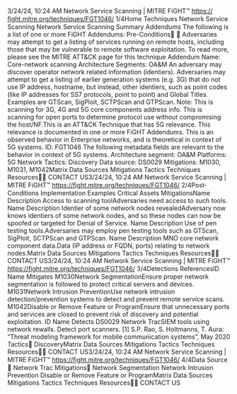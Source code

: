 3/24/24, 10:24 AM Network Service Scanning | MITRE FiGHT™
https://ﬁght.mitre.org/techniques/FGT1046/ 1/4Home Techniques Network Service Scanning
Network Service Scanning
Summary
Addendums
The following is a list of one or more FiGHT Addendums:
Pre-Conditions󰅂 󰅂
Adversaries may attempt to get a listing of services running
on remote hosts, including those that may be vulnerable to
remote software exploitation. To read more, please see the
MITRE ATT&CK page for this technique
Addendum Name: Core-network scanning
Architecture Segments: OA&M
An adversary may discover operator network related
information (identi ers).
Adversaries may attempt to get a listing of earlier generation
systems (e.g. 3G) that do not use IP address, hostname, but
instead, other identi ers, such as point codes (like IP
addresses for SS7 protocols, point to point) and Global Titles.
Examples are GTScan, SigPloit, SCTPScan and GTPScan.
Note: This is scanning for 3G, 4G and 5G core components
address info. This is scanning for open ports to determine
protocol use without compromising the host/NF.This is an ATT&CK
Technique that has 5G
relevance. This relevance is
documented in one or more
FiGHT Addendums.
This is an observed behavior
in Enterprise networks, and is
theoretical in context of 5G
systems.
ID: FGT1046
The following metadata
fields are relevant to the
behavior in context of 5G
systems.
Architecture segment:
OA&M
Platforms: 5G Network
Tactics: Discovery
Data source: DS0029
Mitigations: M1030, M1031,
M1042Matrix Data Sources Mitigations Tactics Techniques Resources󰍝󰇙
CONTACT US3/24/24, 10:24 AM Network Service Scanning | MITRE FiGHT™
https://ﬁght.mitre.org/techniques/FGT1046/ 2/4Post-Conditions
Implementation Examples
Critical Assets
MitigationsName Description
Access to scanning toolAdversaries need
access to such tools.
Name Description
Identi er of some network nodes
revealedAdversary now knows
identi ers of some
network nodes, and so
these nodes can now be
spoofed or targeted for
Denial of Service.
Name Description
Use of pen testing tools.Adversaries may
employ pen testing
tools such as GTScan,
SigPloit, SCTPScan and
GTPScan.
Name Description
MNO core network component
data.Data (IP address or
FQDN, ports) relating to
network nodes.Matrix Data Sources Mitigations Tactics Techniques Resources󰍝󰇙
CONTACT US3/24/24, 10:24 AM Network Service Scanning | MITRE FiGHT™
https://ﬁght.mitre.org/techniques/FGT1046/ 3/4Detections
ReferencesID Name Mitigates
M1030Network
SegmentationEnsure proper network
segmentation is
followed to protect
critical servers and
devices.
M1031Network Intrusion
PreventionUse network intrusion
detection/prevention
systems to detect and
prevent remote service
scans.
M1042Disable or Remove
Feature or ProgramEnsure that
unnecessary ports and
services are closed to
prevent risk of
discovery and potential
exploitation.
ID Name Detects
DS0029 Network Tra cSIEM tools using
network  rewalls.
Detect port scanners.
[1] S.P. Rao, S. Holtmanns, T. Aura: “Threat modeling
framework for mobile communication systems”, May 2020
Tactics󰅀
DiscoveryMatrix Data Sources Mitigations Tactics Techniques Resources󰍝󰇙
CONTACT US3/24/24, 10:24 AM Network Service Scanning | MITRE FiGHT™
https://ﬁght.mitre.org/techniques/FGT1046/ 4/4Data Source
󰅀
Network Tra c
Mitigations󰅀
Network Segmentation
Network Intrusion Prevention
Disable or Remove Feature or ProgramMatrix Data Sources Mitigations Tactics Techniques Resources󰍝󰇙
CONTACT US